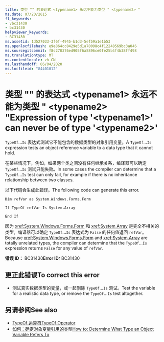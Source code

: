```yaml
---
title: 类型 "" 的表达式 <typename1> 永远不能为类型 " <typename2> "
ms.date: 07/20/2015
f1_keywords:
- vbc31430
- bc31430
helpviewer_keywords:
- BC31430
ms.assetid: 1d527033-3f6f-4945-b1d3-5ef59a1e1b53
ms.openlocfilehash: e9e864cc8429e5d1a70098c4f12248569bc3a046
ms.sourcegitcommit: f8c270376ed905f6a8896ce0fe25b4f4b38ff498
ms.translationtype: MT
ms.contentlocale: zh-CN
ms.lasthandoff: 06/04/2020
ms.locfileid: "84401012"
---
```

# <a name="expression-of-type-typename1-can-never-be-of-type-typename2"></a><span data-ttu-id="0261d-102">类型 "" 的表达式 \<typename1> 永远不能为类型 " \<typename2> "</span><span class="sxs-lookup"><span data-stu-id="0261d-102">Expression of type '\<typename1>' can never be of type '\<typename2>'</span></span>
<span data-ttu-id="0261d-103">`TypeOf`...`Is` 表达式测试它不能包含的数据类型的对象引用变量。</span><span class="sxs-lookup"><span data-stu-id="0261d-103">A `TypeOf`...`Is` expression tests an object reference variable to a data type that it cannot hold.</span></span>  
  
 <span data-ttu-id="0261d-104">在某些情况下，例如，如果两个类之间没有任何继承关系，编译器可以确定 `TypeOf`...`Is` 测试只能失败。</span><span class="sxs-lookup"><span data-stu-id="0261d-104">In some cases the compiler can determine that a `TypeOf`...`Is` test can only fail, for example if there is no inheritance relationship between two classes.</span></span>  
  
 <span data-ttu-id="0261d-105">以下代码会生成此错误。</span><span class="sxs-lookup"><span data-stu-id="0261d-105">The following code can generate this error.</span></span>  
  
 `Dim refVar as System.Windows.Forms.Form`  
  
 `If TypeOf refVar Is System.Array`  
  
 `End If`  
  
 <span data-ttu-id="0261d-106">因为 <xref:System.Windows.Forms.Form> 和 <xref:System.Array> 是完全不相关的类型，编译器可以确定 `TypeOf`...`Is` 表达式为 `False` 的任何值返回 `refVar`。</span><span class="sxs-lookup"><span data-stu-id="0261d-106">Because <xref:System.Windows.Forms.Form> and <xref:System.Array> are totally unrelated types, the compiler can determine that the `TypeOf`...`Is` expression returns `False` for any value of `refVar`.</span></span>  
  
 <span data-ttu-id="0261d-107">**错误 ID：** BC31430</span><span class="sxs-lookup"><span data-stu-id="0261d-107">**Error ID:** BC31430</span></span>  
  
## <a name="to-correct-this-error"></a><span data-ttu-id="0261d-108">更正此错误</span><span class="sxs-lookup"><span data-stu-id="0261d-108">To correct this error</span></span>  
  
- <span data-ttu-id="0261d-109">测试真实数据类型的变量，或一起删除 `TypeOf`...`Is` 测试。</span><span class="sxs-lookup"><span data-stu-id="0261d-109">Test the variable for a realistic data type, or remove the `TypeOf`...`Is` test altogether.</span></span>  
  
## <a name="see-also"></a><span data-ttu-id="0261d-110">另请参阅</span><span class="sxs-lookup"><span data-stu-id="0261d-110">See also</span></span>

- [<span data-ttu-id="0261d-111">TypeOf 运算符</span><span class="sxs-lookup"><span data-stu-id="0261d-111">TypeOf Operator</span></span>](../language-reference/operators/typeof-operator.md)
- [<span data-ttu-id="0261d-112">如何：确定对象变量引用的类型</span><span class="sxs-lookup"><span data-stu-id="0261d-112">How to: Determine What Type an Object Variable Refers To</span></span>](../programming-guide/language-features/variables/how-to-determine-what-type-an-object-variable-refers-to.md)
